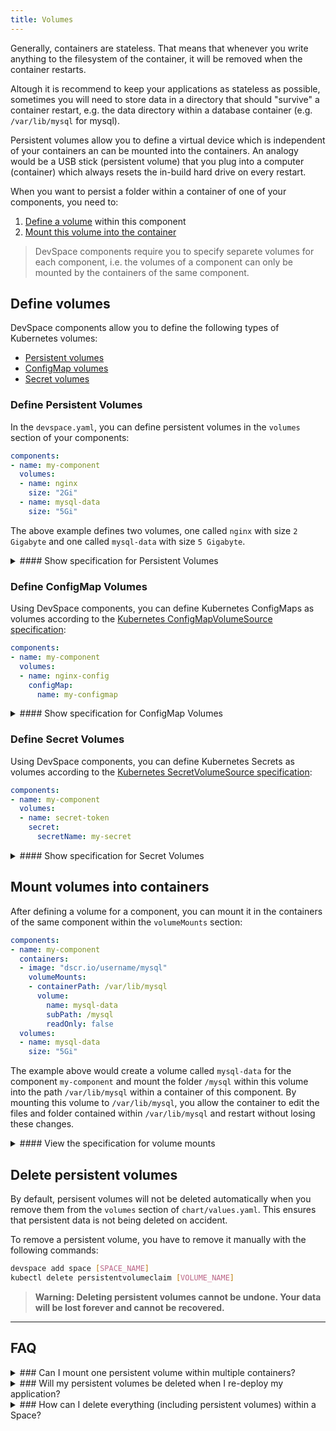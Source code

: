 ```yaml
---
title: Volumes
---
```


Generally, containers are stateless. That means that whenever you write anything to the filesystem of the container, it will be removed when the container restarts.

Altough it is recommend to keep your applications as stateless as possible, sometimes you will need to store data in a directory that should "survive" a container restart, e.g. the data directory within a database container (e.g. `/var/lib/mysql` for mysql).

Persistent volumes allow you to define a virtual device which is independent of your containers an can be mounted into the containers. An analogy would be a USB stick (persistent volume) that you plug into a computer (container) which always resets the in-build hard drive on every restart.

When you want to persist a folder within a container of one of your components, you need to:
1. [Define a volume](#define-persistent-volumes) within this component
2. [Mount this volume into the container](#mount-persistent-volumes)

> DevSpace components require you to specify separete volumes for each component, i.e. the volumes of a component can only be mounted by the containers of the same component.

## Define volumes
DevSpace components allow you to define the following types of Kubernetes volumes:
- [Persistent volumes](#define-persistent-volumes)
- [ConfigMap volumes](#define-configmap-volumes)
- [Secret volumes](#define-secret-volumes)

### Define Persistent Volumes
In the `devspace.yaml`, you can define persistent volumes in the `volumes` section of your components:
```yaml
components:
- name: my-component
  volumes:
  - name: nginx
    size: "2Gi"
  - name: mysql-data
    size: "5Gi"
```
The above example defines two volumes, one called `nginx` with size `2 Gigabyte` and one called `mysql-data` with size `5 Gigabyte`.

<details>
<summary>
#### Show specification for Persistent Volumes
</summary>
```yaml
volumes:
- name: [a-z0-9-]{1,253}        # Name of the volume (used to mount the volume)
  size: [number] + Gi|Mi|Ki     # Size of the volume in Gigabyte, Megabyte or Kilobyte
```
</details>

### Define ConfigMap Volumes
Using DevSpace components, you can define Kubernetes ConfigMaps as volumes according to the [Kubernetes ConfigMapVolumeSource specification](https://kubernetes.io/docs/reference/generated/kubernetes-api/v1.14/#configmapvolumesource-v1-core):
```yaml
components:
- name: my-component
  volumes:
  - name: nginx-config
    configMap:
      name: my-configmap
```

<details>
<summary>
#### Show specification for ConfigMap Volumes
</summary>
```yaml
volumes:
- name: [a-z0-9-]{1,253}        # Name of the volume (used to mount the volume)
  configMap:                    # Kubernetes ConfigMapVolumeSource v1
    name: [a-z0-9-]{1,253}      # Name of the ConfigMap
    ...
```
</details>

### Define Secret Volumes
Using DevSpace components, you can define Kubernetes Secrets as volumes according to the [Kubernetes SecretVolumeSource specification](https://kubernetes.io/docs/reference/generated/kubernetes-api/v1.14/#secretvolumesource-v1-core):
```yaml
components:
- name: my-component
  volumes:
  - name: secret-token
    secret:
      secretName: my-secret
```

<details>
<summary>
#### Show specification for Secret Volumes
</summary>
```yaml
volumes:
- name: [a-z0-9-]{1,253}            # Name of the volume (used to mount the volume)
  secret:                           # Kubernetes SecretVolumeSource v1
    secretName: [a-z0-9-]{1,253}    # Name of the Secret
    ...
```
</details>

## Mount volumes into containers
After defining a volume for a component, you can mount it in the containers of the same component within the `volumeMounts` section:
```yaml
components:
- name: my-component
  containers:
  - image: "dscr.io/username/mysql"
    volumeMounts:
    - containerPath: /var/lib/mysql
      volume:
        name: mysql-data
        subPath: /mysql
        readOnly: false
  volumes:
  - name: mysql-data
    size: "5Gi"
```
The example above would create a volume called `mysql-data` for the component `my-component` and mount the folder `/mysql` within this volume into the path `/var/lib/mysql` within a container of this component. By mounting this volume to `/var/lib/mysql`, you allow the container to edit the files and folder contained within `/var/lib/mysql` and restart without losing these changes.

<details>
<summary>
#### View the specification for volume mounts
</summary>
```yaml
containerPath: [path]       # Path within the container
volume:                     # Volume to mount
  name: [volume-name]       # Name of the volume as defined in `volumes` within `chart/values.yaml`
  subPath: [path]           # Path within the volume
  readOnly: false|true      # Detault: false | set to true for read-only mounting
```
</details>


## Delete persistent volumes
By default, persisent volumes will not be deleted automatically when you remove them from the `volumes` section of `chart/values.yaml`. This ensures that persistent data is not being deleted on accident.

To remove a persistent volume, you have to remove it manually with the following commands:
```bash
devspace add space [SPACE_NAME]
kubectl delete persistentvolumeclaim [VOLUME_NAME]
```
> **Warning: Deleting persistent volumes cannot be undone. Your data will be lost forever and cannot be recovered.**

---
## FAQ

<details>
<summary>
### Can I mount one persistent volume within multiple containers?
</summary>
**Yes, but** only if the containers are either in the same component or if at most one of the containers mounts the volume with the `readOnly: false` option (e.g. one container with `readOnly: false` and 3 other containers with `readOnly: true` would work).
</details>

<details>
<summary>
### Will my persistent volumes be deleted when I re-deploy my application?
</summary>
Generally: **No.**

The [DevSpace Component Chart](/docs/deployment/components/what-are-components#devspace-component-helm-chart) used to deploy DevSpace components will automatically deploy containers as part of a StatefulSet when you mount any persistent volumes. Kubernetes will not delete these persistent volumes when you delete or update the StatefulSet.
</details>

<details>
<summary>
### How can I delete everything (including persistent volumes) within a Space?
</summary>
If you want to force-delete everything (including persistent volumes) within a Space, you can run the following commands:
```bash
devspace purge
kubectl delete persistentvolumeclaims --all
```
> **Warning: The commands listed above will delete everything within your Space. All your data will be lost forever and cannot be recovered.**
</details>
